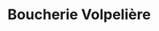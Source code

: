 ---
title: "Boucherie Volpelière"
url: /saint-jean-du-gard/boucherie-volpeliere/
shop: boucherie
---
